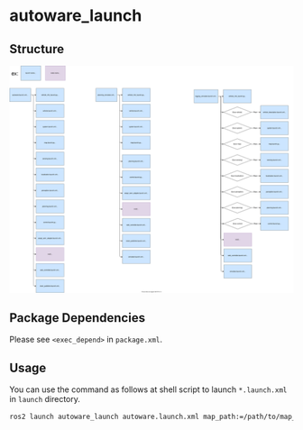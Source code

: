 # autoware_launch

## Structure

![autoware_launch](./autoware_launch.drawio.svg)

## Package Dependencies

Please see `<exec_depend>` in `package.xml`.

## Usage

You can use the command as follows at shell script to launch `*.launch.xml` in `launch` directory.

```bash
ros2 launch autoware_launch autoware.launch.xml map_path:=/path/to/map_folder vehicle_model:=lexus sensor_model:=aip_xx1
```
